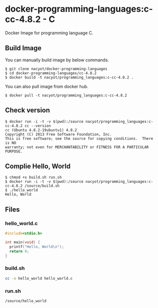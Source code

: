 # docker-programming-languages:c-cc-4.8.2 - C

Docker Image for programming language C.

## Build Image

You can manually build image by below commands.

```
$ git clone nacyot/docker-programming-languages
$ cd docker-programming-languages/cc-4.8.2
$ docker build -t nacyot/programming_languages:c-cc-4.8.2 .
```

You can also pull image from docker hub.

```
$ docker pull -t nacyot/programming_languages:c-cc-4.8.2
```

## Check version

```
$ docker run -i -t -v $(pwd):/source nacyot/programming_languages:c-cc-4.8.2 cc --version
cc (Ubuntu 4.8.2-19ubuntu1) 4.8.2
Copyright (C) 2013 Free Software Foundation, Inc.
This is free software; see the source for copying conditions.  There is NO
warranty; not even for MERCHANTABILITY or FITNESS FOR A PARTICULAR PURPOSE.
```

## Complie Hello, World

```
$ chmod +x build.sh run.sh
$ docker run -i -t -v $(pwd):/source nacyot/programming_languages:c-cc-4.8.2 /source/build.sh
$ ./hello_world
Hello, World
```

## Files

### hello_world.c

```c
#include<stdio.h>

int main(void) {
  printf("Hello, World\n");
  return 0;
}

```

### build.sh

```sh
cc -o hello_world hello_world.c
```

### run.sh

```sh
/source/hello_world
```

